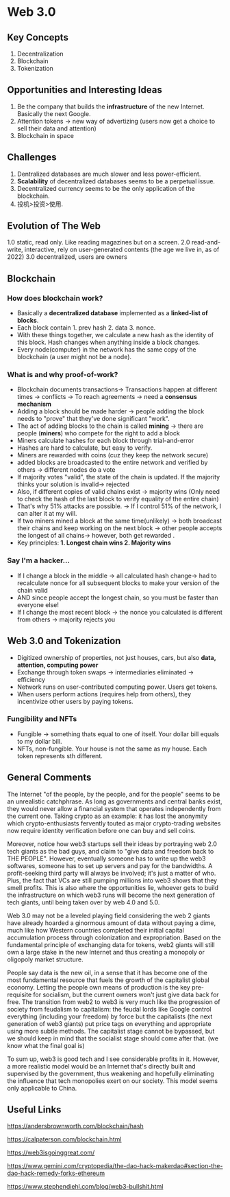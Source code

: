 # Web 3.0
## Key Concepts
1. Decentralization
2. Blockchain
3. Tokenization

## Opportunities and Interesting Ideas
1. Be the company that builds the **infrastructure** of the new Internet. Basically the next Google.
2. Attention tokens -> new way of advertizing (users now get a choice to sell their data and attention)
3. Blockchain in space

## Challenges
1. Dentralized databases are much slower and less power-efficient.
2. **Scalability** of decentralized databases seems to be a perpetual issue.
3. Decentralized currency seems to be the only application of the blockchain.
4. 投机>投资>使用.

## Evolution of The Web
1.0 static, read only. Like reading magazines but on a screen.
2.0 read-and-write, interactive, rely on user-generated contents (the age we live in, as of 2022)
3.0 decentralized, users are owners

## Blockchain
### How does blockchain work? 
- Basically a **decentralized database** implemented as a **linked-list of blocks**.
- Each block contain 1. prev hash 2. data 3. nonce. 
- With these things together, we calculate a new hash as the identity of this block. Hash changes when anything inside a block changes.
- Every node(computer) in the network has the same copy of the blockchain (a user might not be a node).

### What is and why proof-of-work?
- Blockchain documents transactions-> Transactions happen at different times -> conflicts -> To reach agreements -> need a **consensus mechanism** 
- Adding a block should be made harder -> people adding the block needs to "prove" that they've done significant "work".
- The act of adding blocks to the chain is called **mining** -> there are people (**miners**) who compete for the right to add a block
- Miners calculate hashes for each block through trial-and-error
- Hashes are hard to calculate, but easy to verify.
- Miners are rewarded with coins (cuz they keep the network secure) 
- added blocks are broadcasted to the entire network and verified by others -> different nodes do a vote 
- If majority votes "valid", the state of the chain is updated. If the majority thinks your solution is invalid-> rejected 
- Also, if different copies of valid chains exist -> majority wins (Only need to check the hash of the last block to verify equality of the entire chain)
- That's why 51% attacks are possible. -> If I control 51% of the network, I can alter it at my will. 
- If two miners mined a block at the same time(unlikely) -> both broadcast their chains and keep working on the next block -> other people accepts the longest of all chains-> however, both get rewarded .
- Key principles: **1. Longest chain wins 2. Majority wins**

### Say I'm a hacker...
- If I change a block in the middle -> all calculated hash change-> had to recalculate nonce for all subsequent blocks to make your version of the chain valid
- AND since people accept the longest chain, so you must be faster than everyone else!
- If I change the most recent block -> the nonce you calculated is different from others -> majority rejects you

## Web 3.0 and Tokenization
- Digitized ownership of properties, not just houses, cars, but also **data, attention, computing power**
- Exchange through token swaps -> intermediaries eliminated -> efficiency
- Network runs on user-contributed computing power. Users get tokens. 
- When users perform actions (requires help from others), they incentivize other users by paying tokens.

### Fungibility and NFTs
- Fungible -> something thats equal to one of itself. Your dollar bill equals to my dollar bill.
- NFTs, non-fungible. Your house is not the same as my house. Each token represents sth different. 

## General Comments
The Internet "of the people, by the people, and for the people" seems to be an unrealistic catchphrase. As long as governments and central banks exist, they would never allow a financial system that operates independently from the current one. Taking crypto as an example: it has lost the anonymity which crypto-enthusiasts fervently touted as major crypto-trading websites now require identity verification before one can buy and sell coins. 

Moreover, notice how web3 startups sell their ideas by portraying web 2.0 tech giants as the bad guys, and claim to "give data and freedom back to THE PEOPLE". However, eventually someone has to write up the web3 softwares, someone has to set up servers and pay for the bandwidths. A profit-seeking third party will always be involved; it's just a matter of who. Plus, the fact that VCs are still pumping millions into web3 shows that they smell profits. 
This is also where the opportunities lie, whoever gets to build the infrastructure on which web3 runs will become the next generation of tech giants, until being taken over by web 4.0 and 5.0. 

Web 3.0 may not be a leveled playing field considering the web 2 giants have already hoarded a ginormous amount of data without paying a dime, much like how Western countries completed their initial capital accumulation process through colonization and expropriation. Based on the fundamental principle of exchanging data for tokens, web2 giants will still own a large stake in the new Internet and thus creating a monopoly or oligopoly market structure.

People say data is the new oil, in a sense that it has become one of the most fundamental resource that fuels the growth of the capitalist global economy. Letting the people own means of production is the key pre-requisite for socialism, but the current owners won't just give data back for free. The transition from web2 to web3 is very much like the progression of society from feudalism to capitalism: the feudal lords like Google control everything (including your freedom) by force but the capitalists (the next generation of web3 giants) put price tags on everything and appropriate using more subtle methods. The capitalist stage cannot be bypassed, but we should keep in mind that the socialist stage should come after that. (we know what the final goal is)

To sum up, web3 is good tech and I see considerable profits in it. However, a more realistic model would be an Internet that's directly built and supervised by the government, thus weakening and hopefully eliminating the influence that tech monopolies exert on our society. This model seems only applicable to China.


## Useful Links
https://andersbrownworth.com/blockchain/hash

https://calpaterson.com/blockchain.html

https://web3isgoinggreat.com/

https://www.gemini.com/cryptopedia/the-dao-hack-makerdao#section-the-dao-hack-remedy-forks-ethereum

https://www.stephendiehl.com/blog/web3-bullshit.html

